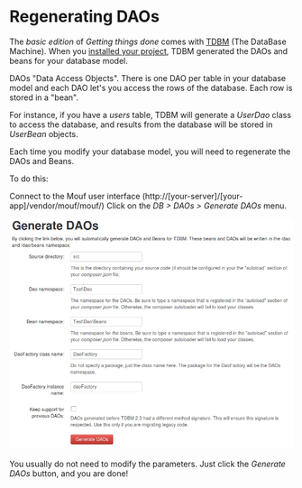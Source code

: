 Regenerating DAOs
=================

The _basic edition_ of *Getting things done* comes with [TDBM](http://mouf-php.com/packages/mouf/database.tdbm/) (The DataBase Machine).
When you [installed your project](http://mouf-php.com/packages/mouf/getting-things-done-basic-edition/index.md), TDBM 
generated the DAOs and beans for your database model.

DAOs "Data Access Objects". There is one DAO per table in your database model and each DAO let's you access the rows
of the database. Each row is stored in a "bean".

For instance, if you have a *users* table, TDBM will generate a _UserDao_ class to access the database, and 
results from the database will be stored in _UserBean_ objects.

Each time you modify your database model, you will need to regenerate the DAOs and Beans.

To do this:

Connect to the Mouf user interface (http://[your-server]/[your-app]/vendor/mouf/mouf/)
Click on the _DB > DAOs > Generate DAOs_ menu.

![Regenerate DAOs](images/tdbm_regenerate_daos.png)

You usually do not need to modify the parameters. Just click the _Generate DAOs_ button, and you are done!